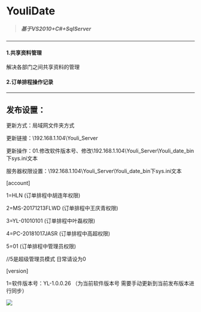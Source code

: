 # YouliDate
> ##### 基于VS2010+C#+SqlServer
---

#### 1.共享资料管理

解决各部门之间共享资料的管理

#### 2.订单排程操作记录

----------------------------------------------------------------------------------------------------------------------------------

## 发布设置：

更新方式：局域网文件夹方式

更新链接：\\192.168.1.104\Youli_Server

更新操作：01.修改软件版本号、修改\\192.168.1.104\Youli_Server\Youli_date_bin下sys.ini文本

服务器权限设置：\\192.168.1.104\Youli_Server\Youli_date_bin下sys.ini文本

[account]

1=HLN                     (订单排程中胡连年权限)

2=MS-20171213FLWD         (订单排程中王庆青权限)

3=YL-01010101             (订单排程中叶磊权限)

4=PC-20181017JASR         (订单排程中高超权限)

5=01                      (订单排程中管理员权限)

//5是超级管理员模式 日常请设为0

[version]

1=软件版本号：YL-1.0.0.26  （为当前软件版本号 需要手动更新到当前发布版本进行同步）

![](https://github.com/yleer3407/YouliDate/raw/master/01.png)  

